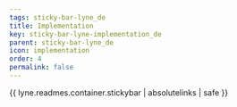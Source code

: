 ```yaml
---
tags: sticky-bar-lyne_de
title: Implementation
key: sticky-bar-lyne-implementation_de
parent: sticky-bar-lyne_de
icon: implementation
order: 4
permalink: false  
---
```

{{ lyne.readmes.container.stickybar | absolutelinks | safe }}


